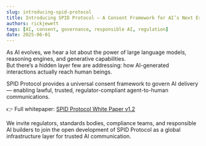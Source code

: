 ```yaml
---
slug: introducing-spid-protocol
title: Introducing SPID Protocol — A Consent Framework for AI’s Next Era
authors: rickjewett
tags: [AI, consent, governance, responsible AI, regulation]
date: 2025-06-01
---
```


As AI evolves, we hear a lot about the power of large language models, reasoning engines, and generative capabilities.  
But there’s a hidden layer few are addressing: how AI-generated interactions actually reach human beings.

SPID Protocol provides a universal consent framework to govern AI delivery — enabling lawful, trusted, regulator-compliant agent-to-human communications.

👉 Full whitepaper: [SPID Protocol White Paper v1.2](/files/SPID-Protocol-White-Paper-v1.2.pdf)

We invite regulators, standards bodies, compliance teams, and responsible AI builders to join the open development of SPID Protocol as a global infrastructure layer for trusted AI communication.
